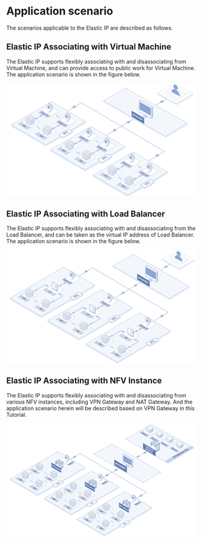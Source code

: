 # Application scenario

The scenarios applicable to the Elastic IP are described as follows.

## Elastic IP Associating with Virtual Machine
The Elastic IP supports flexibly associating with and disassociating from Virtual Machine, and can provide access to public work for Virtual Machine. The application scenario is shown in the figure below.

![Elastic IP associating Virtual Machine](../../../../image/Networking/Elastic-IP/eip-001.png)


## Elastic IP Associating with Load Balancer
The Elastic IP supports flexibly associating with and disassociating from the Load Balancer, and can be taken as the virtual IP address of Load Balancer. The application scenario is shown in the figure below.

![Elastic IP Associating Load Balancer](../../../../image/Networking/Elastic-IP/eip-002.png)

## Elastic IP Associating with NFV Instance
The Elastic IP supports flexibly associating with and disassociating from various NFV instances, including VPN Gateway and NAT Gateway. And the application scenario herein will be described based on VPN Gateway in this Tutorial.

![Elastic IP Associating NFV Instance](../../../../image/Networking/Elastic-IP/eip-003.png)



